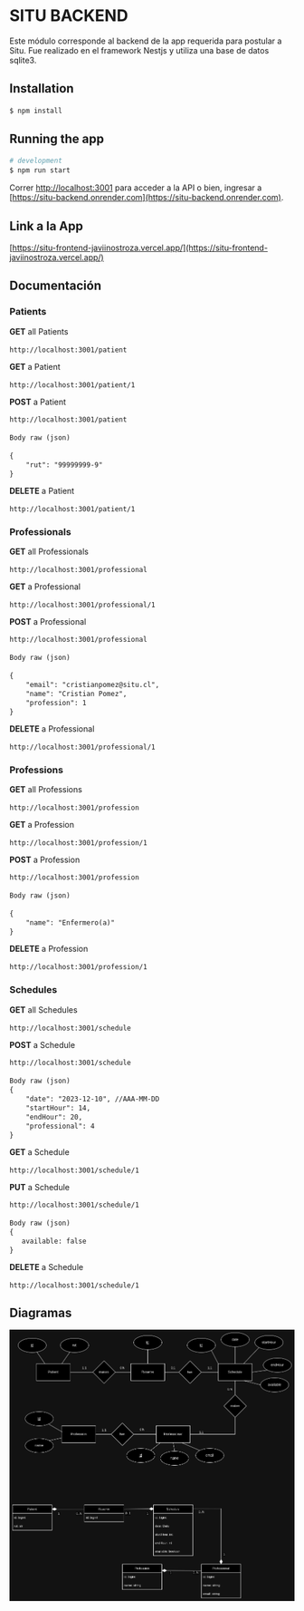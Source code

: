 # SITU BACKEND

Este módulo corresponde al backend de la app requerida para postular a Situ.
Fue realizado en el framework Nestjs y utiliza una base de datos sqlite3.

## Installation

```bash
$ npm install
```
## Running the app

```bash
# development
$ npm run start
```
 Correr [http://localhost:3001](http://localhost:3001) para acceder a la API o bien, ingresar a [https://situ-backend.onrender.com](https://situ-backend.onrender.com).

 ## Link a la App
 [https://situ-frontend-javiinostroza.vercel.app/](https://situ-frontend-javiinostroza.vercel.app/)
 
 
## Documentación


### Patients
**GET** all Patients 

`http://localhost:3001/patient`

**GET** a Patient

`http://localhost:3001/patient/1`

**POST** a Patient 

```
http://localhost:3001/patient

Body raw (json)

{
    "rut": "99999999-9"
}
```

**DELETE** a Patient

`http://localhost:3001/patient/1`

### Professionals
**GET** all Professionals 

`http://localhost:3001/professional`

**GET** a Professional

`http://localhost:3001/professional/1`

**POST** a Professional 

```
http://localhost:3001/professional

Body raw (json)

{
    "email": "cristianpomez@situ.cl",
    "name": "Cristian Pomez",
    "profession": 1
}
```

**DELETE** a Professional

`http://localhost:3001/professional/1`

### Professions
**GET** all Professions

`http://localhost:3001/profession`

**GET** a Profession

`http://localhost:3001/profession/1`

**POST** a Profession

```
http://localhost:3001/profession

Body raw (json)

{
    "name": "Enfermero(a)"
}
```

**DELETE** a Profession

`http://localhost:3001/profession/1`

### Schedules
**GET** all Schedules 

`http://localhost:3001/schedule`

**POST** a Schedule 

```
http://localhost:3001/schedule

Body raw (json)
{
    "date": "2023-12-10", //AAA-MM-DD
    "startHour": 14,
    "endHour": 20,
    "professional": 4
}
```

**GET** a Schedule

`http://localhost:3001/schedule/1`

**PUT** a Schedule
```
http://localhost:3001/schedule/1

Body raw (json)
{
   available: false
}
```

**DELETE** a Schedule

`http://localhost:3001/schedule/1`

## Diagramas
![diagramas.png](diagramas.png)

